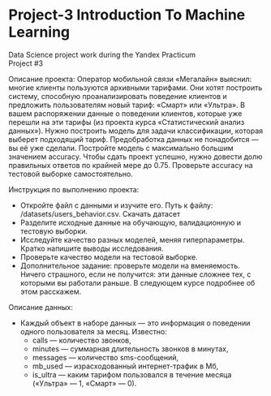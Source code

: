 # Project-3 Introduction To Machine Learning   
Data Science project work during the Yandex Practicum  
Project #3  

Описание проекта:
Оператор мобильной связи «Мегалайн» выяснил: многие клиенты пользуются архивными тарифами. Они хотят построить систему, способную проанализировать поведение клиентов и предложить пользователям новый тариф: «Смарт» или «Ультра».
В вашем распоряжении данные о поведении клиентов, которые уже перешли на эти тарифы (из проекта курса «Статистический анализ данных»). Нужно построить модель для задачи классификации, которая выберет подходящий тариф. Предобработка данных не понадобится — вы её уже сделали.
Постройте модель с максимально большим значением accuracy. Чтобы сдать проект успешно, нужно довести долю правильных ответов по крайней мере до 0.75. Проверьте accuracy на тестовой выборке самостоятельно.

Инструкция по выполнению проекта:
- Откройте файл с данными и изучите его. Путь к файлу: /datasets/users_behavior.csv. Скачать датасет
- Разделите исходные данные на обучающую, валидационную и тестовую выборки.
- Исследуйте качество разных моделей, меняя гиперпараметры. Кратко напишите выводы исследования.
- Проверьте качество модели на тестовой выборке.
- Дополнительное задание: проверьте модели на вменяемость. Ничего страшного, если не получится: эти данные сложнее тех, с которыми вы работали раньше. В следующем курсе подробнее об этом расскажем.

Описание данных:
- Каждый объект в наборе данных — это информация о поведении одного пользователя за месяц. Известно:
  - сalls — количество звонков,
  - minutes — суммарная длительность звонков в минутах,
  - messages — количество sms-сообщений,
  - mb_used — израсходованный интернет-трафик в Мб,
  - is_ultra — каким тарифом пользовался в течение месяца («Ультра» — 1, «Смарт» — 0).
